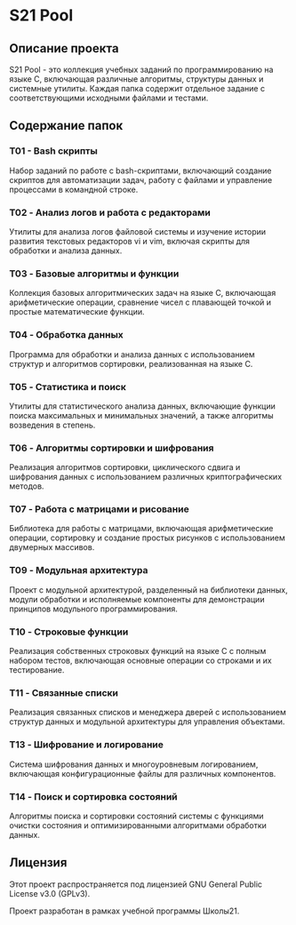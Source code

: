 # S21 Pool

## Описание проекта

S21 Pool - это коллекция учебных заданий по программированию на языке C, включающая различные алгоритмы, структуры данных и системные утилиты. Каждая папка содержит отдельное задание с соответствующими исходными файлами и тестами.

## Содержание папок

### T01 - Bash скрипты
Набор заданий по работе с bash-скриптами, включающий создание скриптов для автоматизации задач, работу с файлами и управление процессами в командной строке.

### T02 - Анализ логов и работа с редакторами
Утилиты для анализа логов файловой системы и изучение истории развития текстовых редакторов vi и vim, включая скрипты для обработки и анализа данных.

### T03 - Базовые алгоритмы и функции
Коллекция базовых алгоритмических задач на языке C, включающая арифметические операции, сравнение чисел с плавающей точкой и простые математические функции.

### T04 - Обработка данных
Программа для обработки и анализа данных с использованием структур и алгоритмов сортировки, реализованная на языке C.

### T05 - Статистика и поиск
Утилиты для статистического анализа данных, включающие функции поиска максимальных и минимальных значений, а также алгоритмы возведения в степень.

### T06 - Алгоритмы сортировки и шифрования
Реализация алгоритмов сортировки, циклического сдвига и шифрования данных с использованием различных криптографических методов.

### T07 - Работа с матрицами и рисование
Библиотека для работы с матрицами, включающая арифметические операции, сортировку и создание простых рисунков с использованием двумерных массивов.

### T09 - Модульная архитектура
Проект с модульной архитектурой, разделенный на библиотеки данных, модули обработки и исполняемые компоненты для демонстрации принципов модульного программирования.

### T10 - Строковые функции
Реализация собственных строковых функций на языке C с полным набором тестов, включающая основные операции со строками и их тестирование.

### T11 - Связанные списки
Реализация связанных списков и менеджера дверей с использованием структур данных и модульной архитектуры для управления объектами.

### T13 - Шифрование и логирование
Система шифрования данных и многоуровневым логированием, включающая конфигурационные файлы для различных компонентов.

### T14 - Поиск и сортировка состояний
Алгоритмы поиска и сортировки состояний системы с функциями очистки состояния и оптимизированными алгоритмами обработки данных.

## Лицензия

Этот проект распространяется под лицензией GNU General Public License v3.0 (GPLv3).

Проект разработан в рамках учебной программы Школы21. 